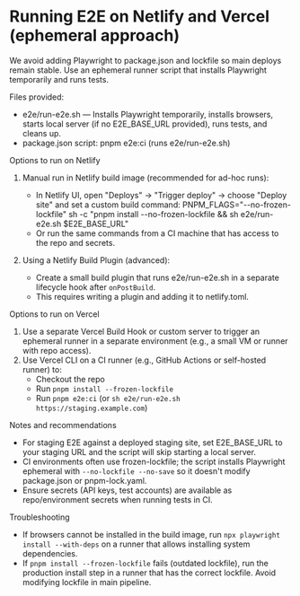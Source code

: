 # Running E2E on Netlify and Vercel (ephemeral approach)

We avoid adding Playwright to package.json and lockfile so main deploys remain stable. Use an ephemeral runner script that installs Playwright temporarily and runs tests.

Files provided:
- e2e/run-e2e.sh — Installs Playwright temporarily, installs browsers, starts local server (if no E2E_BASE_URL provided), runs tests, and cleans up.
- package.json script: pnpm e2e:ci (runs e2e/run-e2e.sh)

Options to run on Netlify
1. Manual run in Netlify build image (recommended for ad-hoc runs):
   - In Netlify UI, open "Deploys" → "Trigger deploy" → choose "Deploy site" and set a custom build command:
     PNPM_FLAGS="--no-frozen-lockfile" sh -c "pnpm install --no-frozen-lockfile && sh e2e/run-e2e.sh $E2E_BASE_URL"
   - Or run the same commands from a CI machine that has access to the repo and secrets.

2. Using a Netlify Build Plugin (advanced):
   - Create a small build plugin that runs e2e/run-e2e.sh in a separate lifecycle hook after `onPostBuild`.
   - This requires writing a plugin and adding it to netlify.toml.

Options to run on Vercel
1. Use a separate Vercel Build Hook or custom server to trigger an ephemeral runner in a separate environment (e.g., a small VM or runner with repo access).
2. Use Vercel CLI on a CI runner (e.g., GitHub Actions or self-hosted runner) to:
   - Checkout the repo
   - Run `pnpm install --frozen-lockfile`
   - Run `pnpm e2e:ci` (or `sh e2e/run-e2e.sh https://staging.example.com`)

Notes and recommendations
- For staging E2E against a deployed staging site, set E2E_BASE_URL to your staging URL and the script will skip starting a local server.
- CI environments often use frozen-lockfile; the script installs Playwright ephemeral with `--no-lockfile --no-save` so it doesn't modify package.json or pnpm-lock.yaml.
- Ensure secrets (API keys, test accounts) are available as repo/environment secrets when running tests in CI.

Troubleshooting
- If browsers cannot be installed in the build image, run `npx playwright install --with-deps` on a runner that allows installing system dependencies.
- If `pnpm install --frozen-lockfile` fails (outdated lockfile), run the production install step in a runner that has the correct lockfile. Avoid modifying lockfile in main pipeline.


